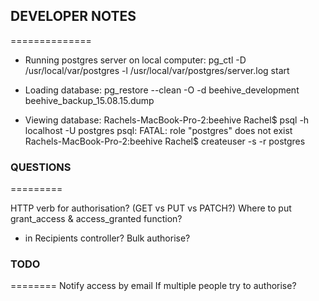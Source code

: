 ## DEVELOPER NOTES
==============

- Running postgres server on local computer: 
pg_ctl -D /usr/local/var/postgres -l /usr/local/var/postgres/server.log start

- Loading database:
pg_restore --clean -O -d beehive_development beehive_backup_15.08.15.dump

- Viewing database:
Rachels-MacBook-Pro-2:beehive Rachel$ psql -h localhost -U postgres
psql: FATAL:  role "postgres" does not exist
Rachels-MacBook-Pro-2:beehive Rachel$ createuser -s -r postgres

### QUESTIONS
=========

HTTP verb for authorisation? (GET vs PUT vs PATCH?)
Where to put grant_access & access_granted function? 
  - in Recipients controller? 
Bulk authorise?


### TODO
========
Notify access by email
If multiple people try to authorise? 